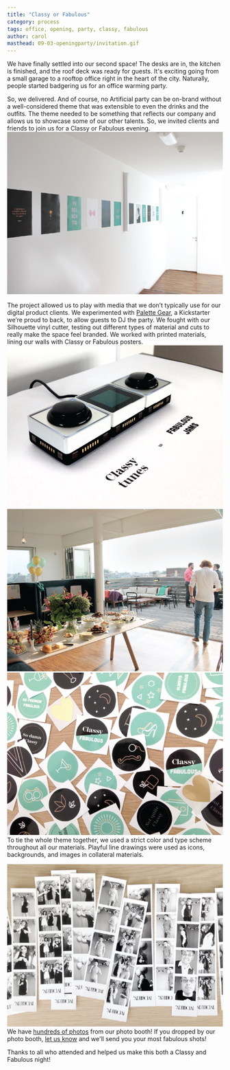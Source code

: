 ```yaml
---
title: "Classy or Fabulous"
category: process
tags: office, opening, party, classy, fabulous
author: carol
masthead: 09-03-openingparty/invitation.gif
---
```


We have finally settled into our second space! The desks are in, the kitchen is finished, and the roof deck was ready for guests. It's exciting going from a small garage to a rooftop office right in the heart of the city. Naturally, people started badgering us for an office warming party. 

So, we delivered. And of course, no Artificial party can be on-brand without a well-considered theme that was extensible to even the drinks and the outfits. The theme needed to be something that reflects our company and allows us to showcase some of our other talents. So, we invited clients and friends to join us for a Classy or Fabulous evening. 
[![Hallway posters](09-03-openingparty/party-03.png)](09-03-openingparty/party-03.png)

The project allowed us to play with media that we don’t typically use for our digital product clients. We experimented with [Palette Gear](http://palettegear.com/), a Kickstarter we’re proud to back, to allow guests to DJ the party. We fought with our Silhouette vinyl cutter, testing out different types of material and cuts to really make the space feel branded. We worked with printed materials, lining our walls with Classy or Fabulous posters. 
[![Palette gear DJ](09-03-openingparty/party-01.png)](09-03-openingparty/party-01.png)
[![Classy or Fabulous](09-03-openingparty/party-05.png)](09-03-openingparty/party-05.png)
[![Classy or Fabulous stickers](09-03-openingparty/party-02.png)](09-03-openingparty/party-02.png)
To tie the whole theme together, we used a strict color and type scheme throughout all our materials. Playful line drawings were used as icons, backgrounds, and images in collateral materials.

[![Photo booth](09-03-openingparty/party-04.png)](09-03-openingparty/party-04.png)
We have [hundreds of photos](https://www.facebook.com/veryartificial/videos/895219510552978/) from our photo booth! If you dropped by our photo booth, [let us know](https://twitter.com/veryartificial) and we'll send you your most fabulous shots! 

Thanks to all who attended and helped us make this both a Classy and Fabulous night!